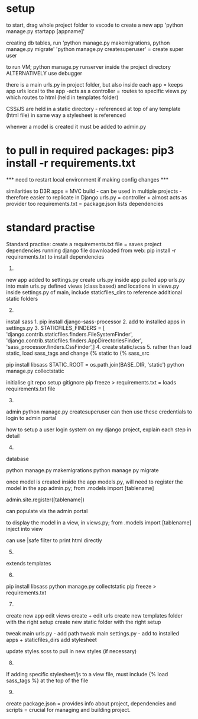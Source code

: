 
# setup
to start, drag whole project folder to vscode
to create a new app 'python manage.py startapp [appname]'

creating db tables, run 'python manage.py makemigrations, python manage.py migrate'
'python manage.py createsuperuser' = create super user

to run VM; python manage.py runserver inside the project directory ALTERNATIVELY use debugger

there is a main urls.py in project folder, but also inside each app = keeps app urls local to the app
	-acts as a controller = routes to specific views.py which routes to html (held in templates folder)

CSS/JS are held in a static directory - referenced at top of any template (html file) in same way a stylesheet is referenced

whenver a model is created it must be added to admin.py


# to pull in required packages: pip3 install -r requirements.txt

*** need to restart local environment if making config changes ***



similarities to D3R
apps = MVC build - can be used in multiple projects - therefore easier to replicate in Django
urls.py = controller + almost acts as provider too
requirements.txt = package.json lists dependencies


# standard practise
Standard practise:
create a requirements.txt file = saves project dependencies
running django file downloaded from web:
pip install -r requirements.txt
to install dependencies



1.
new app
added to settings.py
create urls.py inside app
pulled app urls.py into main urls.py
defined views (class based) and locations in views.py
inside settings.py of main, include staticfiles_dirs to reference additional static folders


2.
install sass
	1. pip install django-sass-processor
	2. add to installed apps in settings.py
	3. STATICFILES_FINDERS = [    'django.contrib.staticfiles.finders.FileSystemFinder',    'django.contrib.staticfiles.finders.AppDirectoriesFinder',    'sass_processor.finders.CssFinder',]
	4. create static/scss
	5. rather than load static, load sass_tags and change {% static to {% sass_src

pip install libsass
STATIC_ROOT = os.path.join(BASE_DIR, 'static')
python manage.py collectstatic

initialise git repo
setup gitignore
pip freeze > requirements.txt = loads requirements.txt file


3.
admin
python manage.py createsuperuser
can then use these credentials to login to admin portal

how to setup a user login system on my django project, explain each step in detail



4.
database

python manage.py makemigrations
python manage.py migrate

once model is created inside the app models.py, will need to register the model in the app admin.py;
from .models import [tablename]

admin.site.register([tablename])

can populate via the admin portal

to display the model in a view, in views.py; from .models import [tablename]
inject into view

can use |safe filter to print html directly


5.
extends templates

6.
pip install libsass
python manage.py collectstatic
pip freeze > requirements.txt


7.
create new app
edit views
create + edit urls
create new templates folder with the right setup
create new static folder with the right setup

tweak main urls.py - add path
tweak main settings.py - add to installed apps + staticfiles_dirs add stylesheet

update styles.scss to pull in new styles (if necessary)

8.
If adding specific stylesheet/js to a view file, must include {% load sass_tags %}
at the top of the file

9.
create package.json = provides info about project, dependencies and scripts = crucial for managing and building project.
